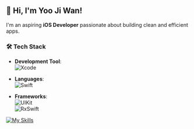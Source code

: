 ## 👋 Hi, I'm Yoo Ji Wan!  
I'm an aspiring **iOS Developer** passionate about building clean and efficient apps.  

### 🛠 Tech Stack  
- **Development Tool**:  
  ![Xcode](https://img.shields.io/badge/Xcode-%231575F9.svg?style=for-the-badge&logo=xcode&logoColor=white)  

- **Languages**:  
  ![Swift](https://img.shields.io/badge/Swift-%23FA7343.svg?style=for-the-badge&logo=swift&logoColor=white)  

- **Frameworks**:  
  ![UIKit](https://img.shields.io/badge/UIKit-%230078D6.svg?style=for-the-badge)  
  ![RxSwift](https://img.shields.io/badge/RxSwift-%23D222D2.svg?style=for-the-badge&logo=ReactiveX&logoColor=white)  

[![My Skills](https://skillicons.dev/icons?i=aws,gcp,azure,react,xcode,flutter&perline=3)](https://skillicons.dev)
